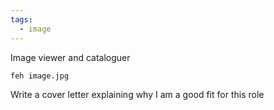 ```yaml
---
tags:
  - image
---
```

Image viewer and cataloguer

`feh image.jpg`

Write a cover letter explaining why I am a good fit for this role